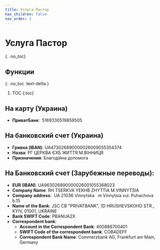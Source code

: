 ```yaml
---
title: Услуга Пастор
has_children: false
nav_order: 2
---
```


# Услуга Пастор
{: .no_toc}

## Функции
{: .no_toc .text-delta }

1. TOC
{:toc}

## На карту (Украина) 
* **ПриватБанк**:  5169330519859505

## На банковский счет (Украина)
* **Гривна (IBAN)**: UA473026890000026009055354374
* **Назва**: РГ ЦЕРКВА ЄХБ ЖИТТЯ М.ВIННИЦЯ
* **Призначення**: Благодійна допомога

## На Банковский счет (Зарубежные переводы):
* **EUR (IBAN)**: UA963026890000026001055368023
* **Сompany Name**: RH TSERKVA YEKHB ZHYTTIA M.VINNYTSIA
* **Company address**:  UA 21036 Vinnytska   m Vinnytsia vul. Puhachova b.15
* **Name of the Bank**: JSC CB "PRIVATBANK", 1D HRUSHEVSKOHO STR., KYIV, 01001, UKRAINE
* **Bank SWIFT Code**: PBANUA2X
* **Correspondent bank**: 
	* **Account in the Correspondent Bank**: 400886700401
	* **SWIFT Code of the correspondent bank**: COBADEFF
	* **Correspondent Bank Name**: Commerzbank AG, Frankfurt am Main, Germany
